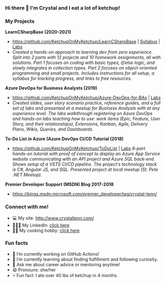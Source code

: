 ### Hi there 👋 I'm Crystal and I eat a lot of ketchup!

### My Projects
**LearnCSharpBase (2020-2021)**
- https://github.com/KetchupOnMyKetchup/LearnCSharpBase | [Syllabus](http://www.crystaltenn.com/2020/03/learn-c-from-scratch-comprehensive.html) | [Labs](https://github.com/KetchupOnMyKetchup/LearnCSharpBase/blob/master/LearnCSharp/Basics-Part1/ProjectsSolutions/01FizzBuzzSln.cs)
- _Created a hands-on approach to learning dev from zero experience.  Split into 2 parts with 12 projects and 10 homework assignments, all with solutions.  Part 1 focuses on coding with basic types, if/else logic, and slowly integrates in collection types.  Part 2 focuses on object-oriented programming and small projects. Includes instructions for all setup, a syllabus for tracking progress, and links to free resources._

**Azure DevOps for Business Analysts (2019)**
- https://github.com/KetchupOnMyKetchup/Azure-DevOps-for-BAs | [Labs](https://github.com/KetchupOnMyKetchup/Azure-DevOps-for-Business-Analysts/wiki)
- _Created slides, user story scenario practice, reference guides, and a full set of labs and presented at a meetup for Business Analysts with at any experience level. The labs walkthrough registering on Azure DevOps and hands-on labs teaching how to use: work items (Epic, Feature, User Story, and their relationships), Extensions, Kanban, Agile, Delivery Plans, Wikis, Queries, and Dashboards._

**To-Do List in Azure (Azure DevOps CI/CD Tutorial (2018)**
- https://github.com/KetchupOnMyKetchup/ToDoList  | [Labs](https://github.com/KetchupOnMyKetchup/ToDoList/wiki)
_8-part hands-on tutorial with proof of concept to display an Azure App Service website communicating with an API project and Azure SQL back-end.  Shows setup of a VSTS CI/CD pipeline.  The project's technology stack is C#, Angular JS, and SQL. Presented project at local meetup (St. Pete .NET Meetup)._

**Premier Developer Support (MSDN) Blog	2017-2018**
- https://blogs.msdn.microsoft.com/premier_developer/tag/crystal-tenn/


### Connect with me!
- 💻 My site: http://www.crystaltenn.com/
- 🧑‍🤝‍🧑 My LinkedIn: [click here](https://www.linkedin.com/in/crystal-tenn-6a0b9b67/)
- 👩‍🍳 My cooking hobby: [click here](https://www.instagram.com/yogurts_kitchen/)

### Fun facts
- 🔭 I’m currently working on GitHub Actions!
- 🌱 I’m currently learning about finding fulfillment and following curiosity.
- 💬 Ask me about career advice or mentoring anytime!
- 😄 Pronouns: she/her
- ⚡ Fun fact: I ate over 40 lbs of ketchup in 4 months.

<!--
**KetchupOnMyKetchup/KetchupOnMyKetchup** is a ✨ _special_ ✨ repository because its `README.md` (this file) appears on your GitHub profile.

Here are some ideas to get you started:

- 🔭 I’m currently working on ...
- 🌱 I’m currently learning ...
- 👯 I’m looking to collaborate on ...
- 🤔 I’m looking for help with ...
- 💬 Ask me about ...
- 📫 How to reach me: ...
- 😄 Pronouns: ...
- ⚡ Fun fact: ...
-->
